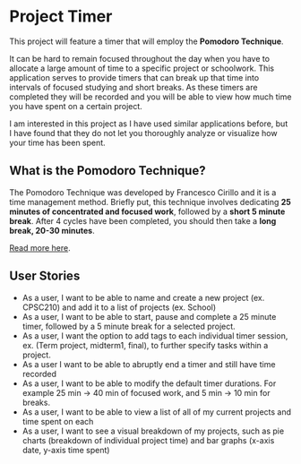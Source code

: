 # Project Timer

This project will feature a timer that will employ the **Pomodoro Technique**. 

It can be hard to remain focused throughout the day when you have to allocate a large amount of time to a specific project or schoolwork. This application serves to provide timers that can break up that time into intervals of focused studying and short breaks. As these timers are completed they will be recorded and you will be able to view how much time you have spent on a certain project. 

I am interested in this project as I have used similar applications before, but I have found that they do not let you thoroughly analyze or visualize how your time has been spent.

## What is the Pomodoro Technique?

The Pomodoro Technique was developed by Francesco Cirillo and it is a time management method. Briefly put, this technique involves dedicating **25 minutes of concentrated and focused work**, followed by a **short 5 minute break**. After 4 cycles have been completed, you should then take a **long break, 20-30 minutes**.

[Read more here](https://en.wikipedia.org/wiki/Pomodoro_Technique).

## User Stories

- As a user, I want to be able to name and create a new project (ex. CPSC210) and add it to a list of projects (ex. School)
- As a user, I want to be able to start, pause and complete a 25 minute timer, followed by a 5 minute break for a selected project.
- As a user, I want the option to add tags to each individual timer session, ex. (Term project, midterm1, final), to further specify tasks within a project.
- As a user I want to be able to abruptly end a timer and still have time recorded
- As a user, I want to be able to modify the default timer durations. For example 25 min -> 40 min of focused work, and 5 min -> 10 min for breaks.
- As a user, I want to be able to view a list of all of my current projects and time spent on each
- As a user, I want to see a visual breakdown of my projects, such as pie charts (breakdown of individual project time) and bar graphs (x-axis date, y-axis time spent) 